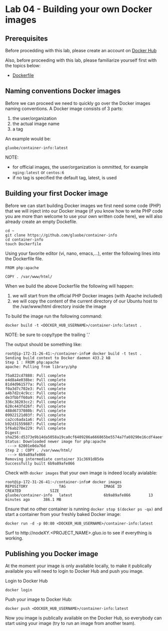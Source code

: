 # Lab 04 - Building your own Docker images

## Prerequisites

Before procedding with this lab, please create an account on [Docker Hub](https://hub.docker.com/)

Also, before proceeding with this lab, please familiarize yourself first with the topics below:

* [Dockerfile](https://docs.docker.com/engine/reference/builder/)

## Naming conventions Docker images

Before we can proceed we need to quickly go over the Docker images naming conventions.  A Docker image consists of 3 parts:

1. the user/organization
2. the actual image name
3. a tag

An example would be:

```
gluobe/container-info:latest
```

NOTE:
- for official images, the user/organization is ommitted, for example `nging:latest` or `centos:6`
- if no tag is specified the default tag, latest, is used

## Building your first Docker image

Before we can start building Docker images we first need some code (PHP) that we will inject into our Docker image (if you know how to write PHP code you are more than welcome to use your own written code here), we will also already create an empty Dockefile.

```
cd ~
git clone https://github.com/gluobe/container-info
cd container-info
touch Dockerfile
```

Using your favorite editor (vi, nano, emacs,...), enter the following lines into the Dockerfile file.

```
FROM php:apache

COPY . /var/www/html/
```

When we build the above Dockerfile the following will happen:
1. we will start from the official PHP Docker images (with Apache included)
2. we will copy the content of the current directory of our Ubuntu host to the /var/www/html directory inside the image

To build the image run the following command:

```
docker build -t <DOCKER_HUB_USERNAME>/container-info:latest .
```

NOTE: be sure to copy/type the trailing '.'

The output should be something like:

```
root@ip-172-31-26-41:~/container-info# docker build -t test .
Sending build context to Docker daemon 433.2 kB
Step 1 : FROM php:apache
apache: Pulling from library/php

75a822cd7888: Pull complete
e4d8a4e038be: Pull complete
81d4d961577a: Pull complete
f0a3d7c702e3: Pull complete
a4b7d2c4c9cc: Pull complete
de3fbbff60a9: Pull complete
336c38203cc2: Pull complete
628c443fd26f: Pull complete
488d6737080b: Pull complete
09922121d03f: Pull complete
ca2cc6ada1a6: Pull complete
b92d31559887: Pull complete
5f6ab278e229: Pull complete
Digest: sha256:d5373e9b14da5058a19ca0cf6409286a666865be5574a7fa69290e16cdf4aeef
Status: Downloaded newer image for php:apache
 ---> 62001e0da76d
Step 2 : COPY . /var/www/html/
 ---> 6b9a89afe866
Removing intermediate container 31c3691d85da
Successfully built 6b9a89afe866
```

Check with `docker images` that your own image is indeed locally avialable:

```
root@ip-172-31-26-41:~/container-info# docker images
REPOSITORY              TAG                 IMAGE ID            CREATED             SIZE
gluobe/container-info   latest              6b9a89afe866        13 minutes ago      386.1 MB
```

Ensure that no other container is running `docker stop $(docker ps -qa)` and start a container from your freshly baked Docker image:

```
docker run -d -p 80:80 <DOCKER_HUB_USERNAME>/container-info:latest
```

Surf to http://nodeXY.<PROJECT_NAME>.gluo.io to see if everything is working.

## Publishing you Docker image

At the moment your image is only available locally, to make it publically available you will need to login to Docker Hub and push you image.

Login to Docker Hub

```
docker login
```

Push your image to Docker Hub:

```
docker push <DOCKER_HUB_USERNAME>/container-info:latest
```

Now you image is publically available on the Docker Hub, so everybody can start using your image (try to run an image from another team).
